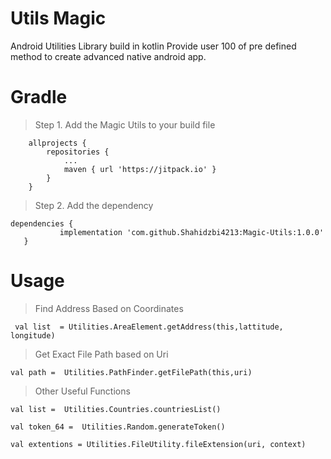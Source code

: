 # Utils Magic

Android Utilities Library build in kotlin Provide user 100 of pre defined method to create advanced native android app.

# Gradle

> Step 1. Add the Magic Utils to your build file

```
	allprojects {
		repositories {
			...
			maven { url 'https://jitpack.io' }
		}
	}
  ```
 > Step 2. Add the dependency
 
 ```
 dependencies {
	        implementation 'com.github.Shahidzbi4213:Magic-Utils:1.0.0'
	}
  ```
 
 # Usage
 > Find Address Based on Coordinates
 
 ```
  val list  = Utilities.AreaElement.getAddress(this,lattitude, longitude)
 ```

> Get Exact File Path based on Uri

```
val path =  Utilities.PathFinder.getFilePath(this,uri)

```

> Other Useful Functions 

```
val list =  Utilities.Countries.countriesList()

val token_64 =  Utilities.Random.generateToken()

val extentions = Utilities.FileUtility.fileExtension(uri, context)

```

